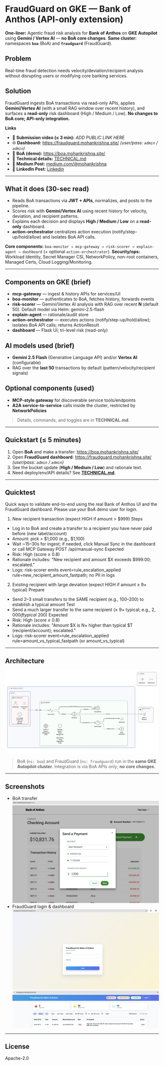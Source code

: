 # FraudGuard on GKE — Bank of Anthos (API-only extension)

**One-liner:** Agentic fraud risk analysis for **Bank of Anthos** on **GKE Autopilot** using **Gemini / Vertex AI** — **no BoA core changes**.
**Same cluster:** namespaces **`boa`** (BoA) and **`fraudguard`** (FraudGuard).

## Problem
Real-time fraud detection needs velocity/deviation/recipient analysis without disrupting users or modifying core banking services.

## Solution
FraudGuard ingests BoA transactions via read-only APIs, applies **Gemini/Vertex AI** (with a small RAG window over recent history), and surfaces a **read-only** risk dashboard (High / Medium / Low). **No changes to BoA core; API-only integration.**

**Links**
- 🎥 **Submission video (≤ 3 min):** _ADD PUBLIC LINK HERE_
- 🌐 **Dashboard:** https://fraudguard.mohankrishna.site/  *(user/pass: `admin` / `admin`)*
- 🏦 **BoA (demo):** https://boa.mohankrishna.site/
- 📘 **Technical details:** [TECHNICAL.md](./TECHNICAL.md)
- 📄 **Medium Post:** [medium.com/@mohankrishna](https://medium.com/@mohanalavala68/fraudguard-on-gke-an-api-only-agentic-fraud-layer-for-modern-banking-bank-of-anthos-2472e049a18d)
- 📄 **LinkedIn Post:** [Linkedin](https://lnkd.in/p/g-yvaMa8)

---

## What it does (30-sec read)
- Reads BoA transactions via **JWT + APIs**, normalizes, and posts to the pipeline.
- Scores risk with **Gemini/Vertex AI** using recent history for velocity, deviation, and recipient patterns.
- Explains each decision and displays **High / Medium / Low** on a **read-only** dashboard.
- **action-orchestrator** centralizes action execution (notify/step-up/hold/allow) and isolates BoA API calls.

**Core components:** `boa-monitor → mcp-gateway → risk-scorer → explain-agent → dashboard` (+ optional `action-orchestrator`).
**Security/ops:** Workload Identity, Secret Manager CSI, NetworkPolicy, non-root containers, Managed Certs, Cloud Logging/Monitoring.

---

## Components on GKE (brief)
- **mcp-gateway** — ingest & history APIs for services/UI
- **boa-monitor** — authenticates to BoA, fetches history, forwards events
- **risk-scorer** — Gemini/Vertex AI analysis with RAG over recent **N** (default 50). Default model via Helm: gemini-2.5-flash
- **explain-agent** — rationale/audit store
- **action-orchestrator** — executes actions (notify/step-up/hold/allow); isolates BoA API calls; returns ActionResult
- **dashboard** — Flask UI; tri-level risk (read-only)


## AI models used (brief)
- **Gemini 2.5 Flash** (Generative Language API) and/or **Vertex AI** (configurable)
- RAG over the **last 50** transactions by default (pattern/velocity/recipient signals)

## Optional components (used)
- **MCP-style gateway** for discoverable service tools/endpoints
- **A2A service-to-service** calls inside the cluster, restricted by **NetworkPolicies**
> Details, commands, and toggles are in **TECHNICAL.md**.

---

## Quickstart (≤ 5 minutes)
1. Open **BoA** and make a transfer: https://boa.mohankrishna.site/
2. Open **FraudGuard dashboard**: https://fraudguard.mohankrishna.site/ *(user/pass: `admin` / `admin`)*
3. See the bucket update (**High / Medium / Low**) and rationale text.
4. Need deploy/env/API details? See **[TECHNICAL.md](./TECHNICAL.md)**.

---
## Quicktest

Quick ways to validate end-to-end using the real Bank of Anthos UI and the FraudGuard dashboard. Please use your BoA demo user for login.

1) New recipient transaction (expect HIGH if amount > $999)
Steps
- Log in to BoA and create a transfer to a recipient you have never paid before (new label/account)
- Amount: pick > $1,000 (e.g., $1,100)
- Wait ~15–30s for ingest; if needed, click Manual Sync in the dashboard or call MCP Gateway POST /api/manual-sync
Expected
- Risk: High (score ≥ 0.8)
- Rationale includes: "New recipient and amount $X exceeds $999.00; escalated."
- Logs: risk-scorer emits event=rule_escalation_applied rule=new_recipient_amount_fastpath; no PII in logs

2) Existing recipient with large deviation (expect HIGH if amount ≥ 9× typical)
Prepare
- Send 2–3 small transfers to the SAME recipient (e.g., $100–$200) to establish a typical amount
Test
- Send a much larger transfer to the same recipient (≥ 9× typical; e.g., $2,000 if typical ~$200)
Expected
- Risk: High (score ≥ 0.8)
- Rationale includes: "Amount $X is N× higher than typical $T (recipient/account); escalated."
- Logs: risk-scorer event=rule_escalation_applied rule=amount_vs_typical_fastpath (or amount_vs_typical)

---
## Architecture
![FraudGuard Architecture](images/architecture.png)

> BoA (`ns: boa`) and FraudGuard (`ns: fraudguard`) run in the **same GKE Autopilot cluster**. Integration is via BoA APIs only; **no core changes**.

---

## Screenshots
- BoA transfer
![BoA transfer](images/boatransaction.png)
- FraudGuard login & dashboard
![FraudGuard login](images/login.png)
![FraudGuard dashboard](images/dashboard.png)

---

## License
Apache-2.0
